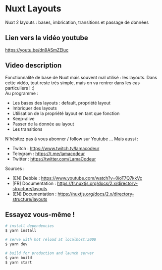 # Nuxt Layouts

Nuxt 2 layouts : bases, imbrication, transitions et passage de données

## Lien vers la vidéo youtube

https://youtu.be/dn9ASmZEIuc

## Video description

Fonctionnalité de base de Nuxt mais souvent mal utilisé : les layouts. Dans cette vidéo, tout reste très simple, mais on va rentrer dans les cas particuliers ! :) <br />
Au programme :
- Les bases des layouts : default, propriété layout
- Imbriquer des layouts
- Utilisation de la propriété layout en tant que fonction
- Keep-alive
- Passer de la donnée au layout
- Les transitions

N'hésitez pas à vous abonner / follow sur Youtube ... Mais aussi :
- Twitch : https://www.twitch.tv/lamacodeur
- Telegram : https://t.me/lamacodeur
- Twitter : https://twitter.com/LamaCodeur

Sources :
- [EN] Debbie : https://www.youtube.com/watch?v=0ioT7Q7kkVc
- [FR] Documentation : https://fr.nuxtjs.org/docs/2.x/directory-structure/layouts
- [EN] Documentation : https://nuxtjs.org/docs/2.x/directory-structure/layouts

## Essayez vous-même !
```bash
# install dependencies
$ yarn install

# serve with hot reload at localhost:3000
$ yarn dev

# build for production and launch server
$ yarn build
$ yarn start
```
